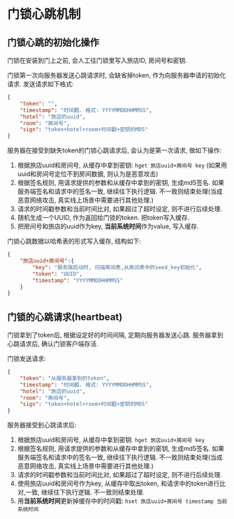 # 门锁心跳机制

## 门锁心跳的初始化操作

门锁在安装到门上之前, 会人工往门锁里写入旅店ID, 房间号和密钥.

门锁第一次向服务器发送心跳请求时, 会缺省掉token, 作为向服务器申请的初始化请求. 发送请求如下格式:

```json
{
    "token": "",
    "timestamp": "时间戳. 格式: YYYYMMDDHHMMSS",
    "hotel": "旅店的uuid",
    "room": "房间号",
    "sign": "token+hotel+room+时间戳+密钥的MD5"
}
```

服务器在接受到缺失token的门锁心跳请求后, 会认为是第一次请求, 做如下操作:

1. 根据旅店uuid和房间号, 从缓存中拿到密钥: `hget 旅店uuid+房间号 key` (如果用uuid和房间号定位不到房间数据, 则认为是恶意攻击)
2. 根据签名规则, 用请求提供的参数和从缓存中拿到的密钥, 生成md5签名. 如果服务端签名和请求中的签名一致, 继续往下执行逻辑. 不一致则结束处理(当成恶意网络攻击, 真实线上场景中需要进行其他处理.)
3. 请求的时间戳参数和当前时间比对, 如果超过了超时设定, 则不进行后续处理.
4. 随机生成一个UUID, 作为返回给门锁的token. 把token写入缓存.
5. 把房间号和旅店的uuid作为key, **当前系统时间**作为value, 写入缓存.

门锁心跳数据以哈希表的形式写入缓存, 结构如下:

```json
{
    "旅店uuid+房间号":{
        "key": "服务端启动时, 扫描房间表,从房间表中的seed_key初始化", 
        "token": "UUID",
        "timestamp": "YYYYMMDDHHMMSS"
    }
}
```

## 门锁的心跳请求(heartbeat)

门锁拿到了token后, 根据设定好的时间间隔, 定期向服务器发送心跳. 服务器拿到心跳请求后, 确认门锁客户端存活.

门锁发送请求:

```json
{
    "token": "从服务器拿到的token",
    "timestamp": "时间戳. 格式: YYYYMMDDHHMMSS",
    "hotel": "旅店的uuid",
    "room": "房间号",
    "sign": "token+hotel+room+时间戳+密钥的MD5"
}
```

服务器接受到心跳请求后:

1. 根据旅店uuid和房间号, 从缓存中拿到密钥. `hget 旅店uuid+房间号 key`
2. 根据签名规则, 用请求提供的参数和从缓存中拿到的密钥, 生成md5签名. 如果服务端签名和请求中的签名一致, 继续往下执行逻辑. 不一致则结束处理(当成恶意网络攻击, 真实线上场景中需要进行其他处理.)
3. 请求的时间戳参数和当前时间比对, 如果超过了超时设定, 则不进行后续处理.
4. 使用旅店uuid和房间号作为key, 从缓存中取出token, 和请求中的token进行比对,一致, 继续往下执行逻辑. 不一致则结束处理.
5. 用**当前系统时间**更新掉缓存中的时间戳: `hset 旅店uuid+房间号 timestamp 当前系统时间`


 